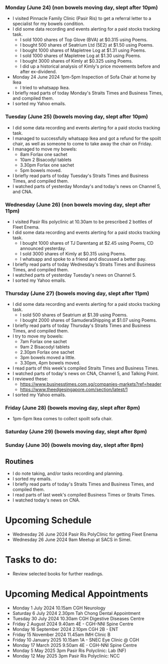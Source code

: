 ### Monday (June 24) (non bowels moving day, slept after 10pm)
- I visited Pinnacle Family Clinic (Pasir Ris) to get a referral letter to a specialist for my bowels condition.
- I did some data recording and events alerting for a paid stocks tracking task.
    - I sold 1000 shares of Top Glove (BVA) at $0.315 using Poems.
    - I bought 500 shares of Seatrium Ltd (5E2) at $1.50 using Poems.
    - I bought 1000 shares of Mapletree Log at $1.31 using Poems.
    - I sold 1000 shares of Mapletree Log at $1.30 using Poems.
    - I bought 3000 shares of Kimly at $0.325 using Poems.
    - I did up a historical analysis of Kimly's price movements before and after ex-dividend.
- Monday 24 June 2024 1pm-5pm Inspection of Sofa Chair at home by Ikea
    - I tried to whatsapp Ikea.
- I briefly read parts of today Monday's Straits Times and Business Times, and compiled them.
- I sorted my Yahoo emails.

### Tuesday (June 25) (bowels moving day, slept after 10pm)
- I did some data recording and events alerting for a paid stocks tracking task.
- I managed to successfully whatsapp Ikea and got a refund for the spoilt chair, as well as someone to come to take away the chair on Friday.
- I managed to move my bowels:
    - 8am Forlax one sachet
    - 10am 2 Bisacodyl tablets
    - 3.30pm Forlax one sachet
    - 5pm bowels moved.
- I briefly read parts of today Tuesday's Straits Times and Business Times, and compiled them.
- I watched parts of yesterday Monday's and today's news on Channel 5, and CNA.

### Wednesday (June 26) (non bowels moving day, slept after 11pm)
- I visited Pasir Ris polyclinic at 10.30am to be prescribed 2 bottles of Fleet Enema.
- I did some data recording and events alerting for a paid stocks tracking task.
    - I bought 1000 shares of TJ Darentang at $2.45 using Poems, CD announced yesterday.
    - I sold 3000 shares of Kimly at $0.315 using Poems.
    - I whatsapp and spoke to a friend and discussed a better pay.
- I briefly read parts of today Wednesday's Straits Times and Business Times, and compiled them.
- I watched parts of yesterday Tuesday's news on Channel 5.
- I sorted my Yahoo emails.

### Thursday (June 27) (bowels moving day, slept after 11pm)
- I did some data recording and events alerting for a paid stocks tracking task.
    - I sold 500 shares of Seatrium at $1.39 using Poems.
    - I bought 2000 shares of SamuderaShipping at $1.07 using Poems.
- I briefly read parts of today Thursday's Straits Times and Business Times, and compiled them.
- I try to move my bowels:
    - 7am Forlax one sachet
    - 9am 2 Bisacodyl tablets
    - 2.30pm Forlax one sachet
    - 3pm bowels moved a little.
    - 3.30pm, 4pm bowels moved.
- I read parts of this week's compiled Straits Times and Business Times.
- I watched parts of today's news on CNA, Channel 5, and Talking Point.
- I reviewed these:
    - https://www.businesstimes.com.sg/companies-markets?ref=header
    - https://www.theedgesingapore.com/section/latest/1
- I sorted my Yahoo emails.

### Friday (June 28) (bowels moving day, slept after 8pm)
- 1pm-5pm Ikea comes to collect spoilt sofa chair.

### Saturday (June 29) (bowels moving day, slept after 8pm)


### Sunday (June 30) (bowels moving day, slept after 8pm)



## Routines
- I do note taking, and/or tasks recording and planning.
- I sorted my emails.
- I briefly read parts of today's Straits Times and Business Times, and compiled them.
- I read parts of last week's compiled Business Times or Straits Times.
- I watched today's news on CNA.

# Upcoming Schedule
- Wednesday 26 June 2024 Pasir Ris PolyClinic for getting Fleet Enema
- Wednesday 26 June 2024 9am Meetup at SACS in Simei.

# Tasks to do:
- Review selected books for further readings.

# Upcoming Medical Appointments
- Monday 1 July 2024 10.15am CGH Neurology
- Saturday 6 July 2024 2.30pm Tah Chong Dental Appointment
- Tuesday 30 July 2024 10.30am CGH Digestive Diseases Centre
- Friday 2 August 2024 9.40am 4E - CGH-NNI Spine Centre
- Monday 16 September 2024 2.10pm CGH 2B - ENT
- Friday 15 November 2024 11.45am IMH Clinic B
- Friday 10 January 2025 10.15am 1A - SNEC Eye Clinic @ CGH
- Monday 17 March 2025 9.50am 4E - CGH-NNI Spine Centre
- Monday 5 May 2025 3pm Pasir Ris Polyclinic: Lab (NF)
- Monday 12 May 2025 3pm Pasir Ris Polyclinic: NCC
